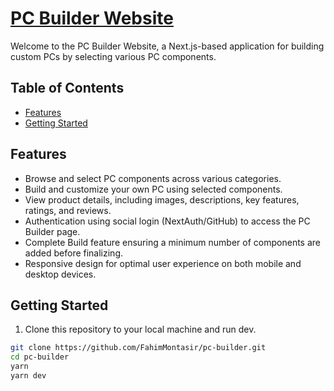  <!-- guide -> https://github.com/Apollo-Level2-Web-Dev/L2A6-PC-Builder-Assignment -->

# [PC Builder Website](link)

Welcome to the PC Builder Website, a Next.js-based application for building
custom PCs by selecting various PC components.

## Table of Contents

- [Features](#features)
- [Getting Started](#getting-started)

## Features

- Browse and select PC components across various categories.
- Build and customize your own PC using selected components.
- View product details, including images, descriptions, key features, ratings, and reviews.
- Authentication using social login (NextAuth/GitHub) to access the PC Builder page.
- Complete Build feature ensuring a minimum number of components are added before finalizing.
- Responsive design for optimal user experience on both mobile and desktop devices.

## Getting Started

1. Clone this repository to your local machine and run dev.

```bash
git clone https://github.com/FahimMontasir/pc-builder.git
cd pc-builder
yarn
yarn dev
```
